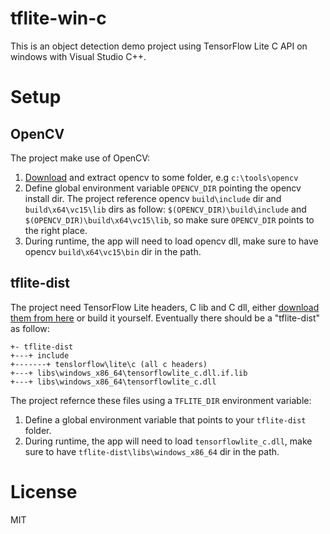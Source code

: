 # tflite-win-c
This is an object detection demo project using TensorFlow Lite C API on windows with Visual Studio C++.

# Setup
## OpenCV
The project make use of OpenCV:
1. [Download](https://www.opencv.org/releases) and extract opencv to some folder, e.g `c:\tools\opencv`
1. Define global environment variable `OPENCV_DIR` pointing the opencv install dir. The project reference opencv `build\include` dir and `build\x64\vc15\lib` dirs as follow: `$(OPENCV_DIR)\build\include` and `$(OPENCV_DIR)\build\x64\vc15\lib`, so make sure `OPENCV_DIR` points to the right place.
1. During runtime, the app will need to load opencv dll, make sure to have opencv `build\x64\vc15\bin` dir in the path.

## tflite-dist
The project need TensorFlow Lite headers, C lib and C dll, either [download them from here](https://github.com/ValYouW/tflite-dist/releases) or build it yourself. Eventually there should be a "tflite-dist" as follow:
```
+- tflite-dist
+---+ include
+-------+ tenslorflow\lite\c (all c headers)
+---+ libs\windows_x86_64\tensorflowlite_c.dll.if.lib
+---+ libs\windows_x86_64\tensorflowlite_c.dll
```

The project refernce these files using a `TFLITE_DIR` environment variable:
1. Define a global environment variable that points to your `tflite-dist` folder.
1. During runtime, the app will need to load `tensorflowlite_c.dll`, make sure to have `tflite-dist\libs\windows_x86_64` dir in the path.

# License
MIT
